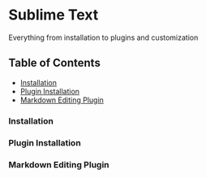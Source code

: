 # Sublime Text
Everything from installation to plugins and customization

## Table of Contents
* [Installation](#installation) 
* [Plugin Installation](#plugin-installation)
* [Markdown Editing Plugin](#markdown-editing-plugin)

### Installation


### Plugin Installation


### Markdown Editing Plugin
